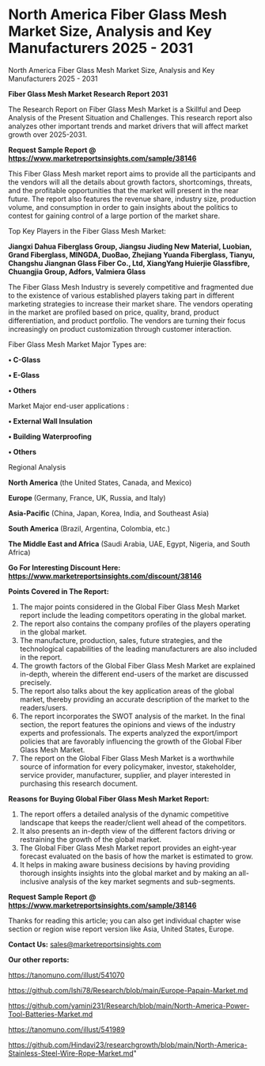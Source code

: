 # North America Fiber Glass Mesh Market Size, Analysis and Key Manufacturers 2025 - 2031
North America Fiber Glass Mesh Market Size, Analysis and Key Manufacturers 2025 - 2031

<strong>Fiber Glass Mesh Market Research Report 2031</strong>

The Research Report on Fiber Glass Mesh Market is a Skillful and Deep Analysis of the Present Situation and Challenges. This research report also analyzes other important trends and market drivers that will affect market growth over 2025-2031.

<strong>Request Sample Report @ <a href=https://www.marketreportsinsights.com/sample/38146>https://www.marketreportsinsights.com/sample/38146</a></strong>

This Fiber Glass Mesh market report aims to provide all the participants and the vendors will all the details about growth factors, shortcomings, threats, and the profitable opportunities that the market will present in the near future. The report also features the revenue share, industry size, production volume, and consumption in order to gain insights about the politics to contest for gaining control of a large portion of the market share.

Top Key Players in the Fiber Glass Mesh Market:

<strong>Jiangxi Dahua Fiberglass Group, Jiangsu Jiuding New Material, Luobian, Grand Fiberglass, MINGDA, DuoBao, Zhejiang Yuanda Fiberglass, Tianyu, Changshu Jiangnan Glass Fiber Co., Ltd, XiangYang Huierjie Glassfibre, Chuangjia Group, Adfors, Valmiera Glass</strong>

The Fiber Glass Mesh Industry is severely competitive and fragmented due to the existence of various established players taking part in different marketing strategies to increase their market share. The vendors operating in the market are profiled based on price, quality, brand, product differentiation, and product portfolio. The vendors are turning their focus increasingly on product customization through customer interaction.

Fiber Glass Mesh Market Major Types are:

<strong>•  C-Glass

•  E-Glass

•  Others</strong>

Market Major end-user applications :

<strong>•  External Wall Insulation

•  Building Waterproofing

•  Others</strong>

Regional Analysis

</u><strong><b>North America</b></strong> (the United States, Canada, and Mexico)

<strong><b>Europe </b></strong>(Germany, France, UK, Russia, and Italy)

<strong><b>Asia-Pacific</b></strong> (China, Japan, Korea, India, and Southeast Asia)

<strong><b>South America</b></strong> (Brazil, Argentina, Colombia, etc.)

<strong><b>The Middle East and Africa</b></strong> (Saudi Arabia, UAE, Egypt, Nigeria, and South Africa)

<strong>Go For Interesting Discount Here: <a href=https://www.marketreportsinsights.com/discount/38146>https://www.marketreportsinsights.com/discount/38146</a></strong>

<strong>Points Covered in The Report:</strong>
<ol>
  <li>The major points considered in the Global Fiber Glass Mesh Market report include the leading competitors operating in the global market.</li>
  <li>The report also contains the company profiles of the players operating in the global market.</li>
  <li>The manufacture, production, sales, future strategies, and the technological capabilities of the leading manufacturers are also included in the report.</li>
  <li>The growth factors of the Global Fiber Glass Mesh Market are explained in-depth, wherein the different end-users of the market are discussed precisely.</li>
  <li>The report also talks about the key application areas of the global market, thereby providing an accurate description of the market to the readers/users.</li>
  <li>The report incorporates the SWOT analysis of the market. In the final section, the report features the opinions and views of the industry experts and professionals. The experts analyzed the export/import policies that are favorably influencing the growth of the Global Fiber Glass Mesh Market.</li>
  <li>The report on the Global Fiber Glass Mesh Market is a worthwhile source of information for every policymaker, investor, stakeholder, service provider, manufacturer, supplier, and player interested in purchasing this research document.</li>
</ol>
<strong>Reasons for Buying Global Fiber Glass Mesh Market Report:</strong>

<ol>
  <li>The report offers a detailed analysis of the dynamic competitive landscape that keeps the reader/client well ahead of the competitors.</li>
  <li>It also presents an in-depth view of the different factors driving or restraining the growth of the global market.</li>
  <li>The Global Fiber Glass Mesh Market report provides an eight-year forecast evaluated on the basis of how the market is estimated to grow.</li>
  <li>It helps in making aware business decisions by having providing thorough insights insights into the global market and by making an all-inclusive analysis of the key market segments and sub-segments.</li>
</ol>
<strong>Request Sample Report @ <a href=https://www.marketreportsinsights.com/sample/38146>https://www.marketreportsinsights.com/sample/38146</a></strong>


Thanks for reading this article; you can also get individual chapter wise section or region wise report version like Asia, United States, Europe.

<strong>Contact Us:</strong>
sales@marketreportsinsights.com

<strong>Our other reports:</strong>

<a href=https://tanomuno.com/illust/541070>https://tanomuno.com/illust/541070</a>

<a href=https://github.com/Ishi78/Research/blob/main/Europe-Papain-Market.md>https://github.com/Ishi78/Research/blob/main/Europe-Papain-Market.md</a>

<a href=https://github.com/yamini231/Research/blob/main/North-America-Power-Tool-Batteries-Market.md>https://github.com/yamini231/Research/blob/main/North-America-Power-Tool-Batteries-Market.md</a>

<a href=https://tanomuno.com/illust/541989>https://tanomuno.com/illust/541989</a>

<a href=https://github.com/Hindavi23/researchgrowth/blob/main/North-America-Stainless-Steel-Wire-Rope-Market.md>https://github.com/Hindavi23/researchgrowth/blob/main/North-America-Stainless-Steel-Wire-Rope-Market.md</a>"

